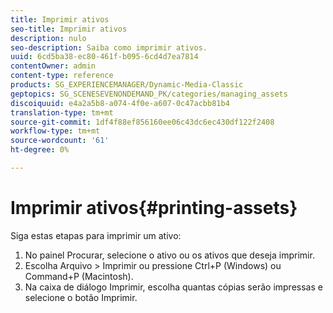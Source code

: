 ```yaml
---
title: Imprimir ativos
seo-title: Imprimir ativos
description: nulo
seo-description: Saiba como imprimir ativos.
uuid: 6cd5ba38-ec80-461f-b095-6cd4d7ea7814
contentOwner: admin
content-type: reference
products: SG_EXPERIENCEMANAGER/Dynamic-Media-Classic
geptopics: SG_SCENESEVENONDEMAND_PK/categories/managing_assets
discoiquuid: e4a2a5b8-a074-4f0e-a607-0c47acbb81b4
translation-type: tm+mt
source-git-commit: 1df4f88ef856160ee06c43dc6ec430df122f2408
workflow-type: tm+mt
source-wordcount: '61'
ht-degree: 0%

---
```



# Imprimir ativos{#printing-assets}

Siga estas etapas para imprimir um ativo:

1. No painel Procurar, selecione o ativo ou os ativos que deseja imprimir.
1. Escolha Arquivo > Imprimir ou pressione Ctrl+P (Windows) ou Command+P (Macintosh).
1. Na caixa de diálogo Imprimir, escolha quantas cópias serão impressas e selecione o botão Imprimir.

